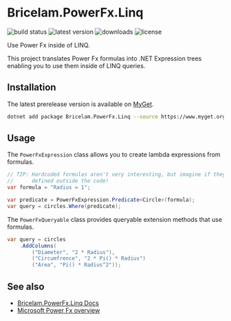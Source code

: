 # Bricelam.PowerFx.Linq

![build status](https://img.shields.io/github/actions/workflow/status/bricelam/Bricelam.PowerFx.Linq/dotnet.yml?main) ![latest version](https://img.shields.io/myget/bricelam/v/Bricelam.PowerFx.Linq) ![downloads](https://img.shields.io/myget/bricelam/dt/Bricelam.PowerFx.Linq) ![license](https://img.shields.io/github/license/bricelam/Bricelam.PowerFx.Linq)

Use Power Fx inside of LINQ.

This project translates Power Fx formulas into .NET Expression trees enabling you to use them inside of LINQ queries.

## Installation

The latest prerelease version is available on [MyGet](https://www.myget.org/feed/bricelam/package/nuget/Bricelam.PowerFx.Linq).

```sh
dotnet add package Bricelam.PowerFx.Linq --source https://www.myget.org/F/bricelam/api/v3/index.json
```

## Usage

The `PowerFxExpression` class allows you to create lambda expressions from formulas.

```cs
// TIP: Hardcoded formulas aren't very interesting, but imagine if they're
//      defined outside the code!
var formula = "Radius = 1";

var predicate = PowerFxExpression.Predicate<Circle>(formula);
var query = circles.Where(predicate);
```

The `PowerFxQueryable` class provides queryable extension methods that use formulas.

```cs
var query = circles
    .AddColumns(
        ("Diameter", "2 * Radius"),
        ("Circumfrence", "2 * Pi() * Radius")
        ("Area", "Pi() * Radius^2"));
```

## See also

- [Bricelam.PowerFx.Linq Docs](https://www.bricelam.net/Bricelam.PowerFx.Linq)
- [Microsoft Power Fx overview](https://learn.microsoft.com/power-platform/power-fx/overview)
